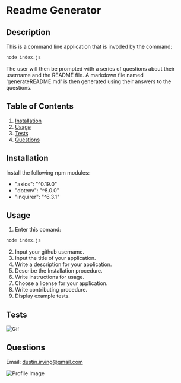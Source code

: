 # Readme Generator
## Description
This is a command line application that is invoded by the command:
```sh
node index.js
```
The user will then be prompted with a series of questions about their username and the README file. A markdown file named 'generateREADME.md' is then generated using their answers to the questions.

## Table of Contents
1. [Installation](#Installation)
2. [Usage](#Usage)
3. [Tests](#Tests)
4. [Questions](#Questions)

## Installation
Install the following npm modules:
* "axios": "^0.19.0"
* "dotenv": "^8.0.0"
* "inquirer": "^6.3.1"

## Usage
1. Enter this comand: 
```sh
node index.js
```
2. Input your github username.
3. Input the title of your application.
4. Write a description for your application.
5. Describe the Installation procedure.
6. Write instructions for usage.
7. Choose a license for your application.
8. Write contributing procedure.
9. Display example tests.

## Tests

![Gif](gifs/readme.gif)


## Questions
 Email: dustin.irving@gmail.com


 ![Profile Image](https://avatars3.githubusercontent.com/u/53638843?v=4)


 